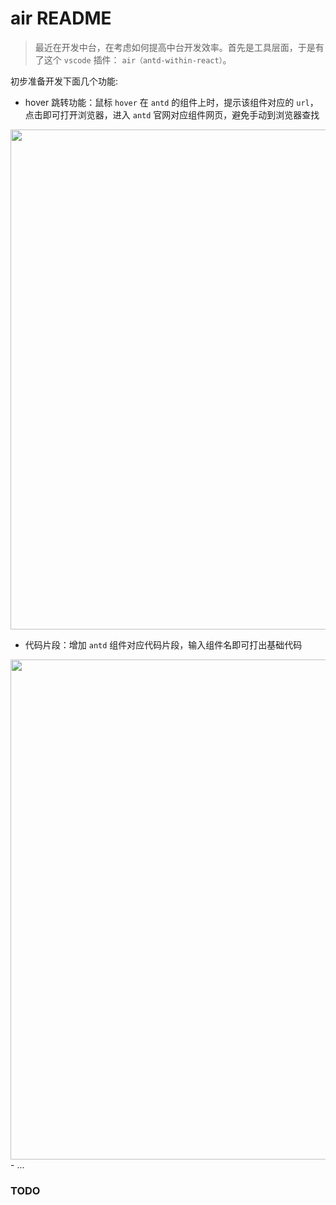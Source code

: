 # air README
> 最近在开发中台，在考虑如何提高中台开发效率。首先是工具层面，于是有了这个 `vscode` 插件： `air（antd-within-react）`。

初步准备开发下面几个功能:
- hover 跳转功能：鼠标 `hover` 在 `antd` 的组件上时，提示该组件对应的 `url`，点击即可打开浏览器，进入 `antd` 官网对应组件网页，避免手动到浏览器查找
<img src="https://askybig.github.io/ImageStore/antd_link.png" width="800">

- 代码片段：增加 `antd` 组件对应代码片段，输入组件名即可打出基础代码
<img src="https://askybig.github.io/ImageStore/select.gif" width="800">
- ...

### TODO
